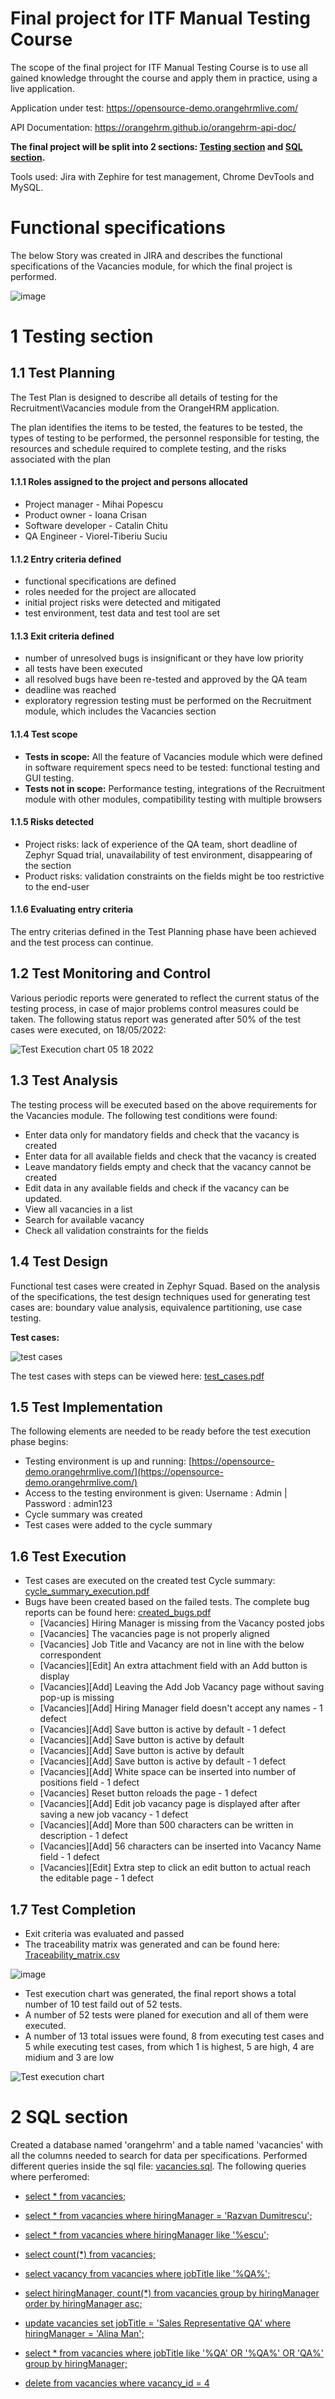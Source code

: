 # Final project for ITF Manual Testing Course

The scope of the final project for ITF Manual Testing Course is to use all gained knowledge throught the course and apply them in practice, using a live application. 

Application under test: https://opensource-demo.orangehrmlive.com/

API Documentation: https://orangehrm.github.io/orangehrm-api-doc/

**The final project will be split into 2 sections: [Testing section](https://github.com/SuciuTiberiu/Manual_Testing_Portofolio/blob/main/Final%20Project/README.md#1-testing-section) and [SQL section](https://github.com/SuciuTiberiu/Manual_Testing_Portofolio/blob/main/Final%20Project/README.md#2-sql-section).**

Tools used: Jira with Zephire for test management, Chrome DevTools and MySQL.

# Functional specifications

The below Story was created in JIRA and describes the functional specifications of the Vacancies module, for which the final project is performed.

![image](https://user-images.githubusercontent.com/43067041/170828947-a207e233-fd8a-41a0-93ec-5e700fa8e4bc.png)

# 1 Testing section

## 1.1 Test Planning

The Test Plan is designed to describe all details of testing for the Recruitment\Vacancies module from the OrangeHRM application. 

The plan identifies the items to be tested, the features to be tested, the types of testing to be performed, the personnel responsible for testing, the resources and schedule required to complete testing, and the risks associated with the plan

#### 1.1.1 Roles assigned to the project and persons allocated
   
   - Project manager - Mihai Popescu
   - Product owner - Ioana Crisan
   - Software developer - Catalin Chitu
   - QA Engineer - Viorel-Tiberiu Suciu

#### 1.1.2 Entry criteria defined

   - functional specifications are defined
   - roles needed for the project are allocated
   - initial project risks were detected and mitigated
   - test environment, test data and test tool are set

#### 1.1.3 Exit criteria defined

   - number of unresolved bugs is insignificant or they have low priority
   - all tests have been executed
   - all resolved bugs have been re-tested and approved by the QA team
   - deadline was reached
   - exploratory regression testing must be performed on the Recruitment module, which includes the Vacancies section

#### 1.1.4 Test scope

* __Tests in scope:__ All the feature of Vacancies module which were defined in software requirement specs need to be tested: functional testing and GUI testing.
* __Tests not in scope:__ Performance testing, integrations of the Recruitment module with other modules, compatibility testing with multiple browsers

#### 1.1.5 Risks detected

* Project risks: lack of experience of the QA team, short deadline of Zephyr Squad trial, unavailability of test environment, disappearing of the section
* Product risks: validation constraints on the fields might be too restrictive to the end-user

#### 1.1.6 Evaluating entry criteria

The entry criterias defined in the Test Planning phase have been achieved and the test process can continue. 

## 1.2 Test Monitoring and Control

Various periodic reports were generated to reflect the current status of the testing process, in case of major problems control measures could be taken. The following status report was generated after 50% of the test cases were executed, on 18/05/2022:

![Test Execution chart 05 18 2022](https://user-images.githubusercontent.com/43067041/170312322-3db821d3-819c-4fae-8157-2308d5cacf1a.jpg)

## 1.3 Test Analysis

The testing process will be executed based on the above requirements for the Vacancies module. The following test conditions were found:
 * Enter data only for mandatory fields and check that the vacancy is created
 * Enter data for all available fields and check that the vacancy is created
 * Leave mandatory fields empty and check that the vacancy cannot be created
 * Edit data in any available fields and check if the vacancy can be updated.
 * View all vacancies in a list
 * Search for available vacancy
 * Check all validation constraints for the fields
 
## 1.4 Test Design

Functional test cases were created in Zephyr Squad. Based on the analysis of the specifications, the test design techniques used for generating test cases 
are: boundary value analysis, equivalence partitioning, use case testing.

**Test cases:**

![test cases](https://user-images.githubusercontent.com/43067041/170319243-e9a0b78a-b08a-420e-b322-48bd20387e46.jpg)


The test cases with steps can be viewed here: [test_cases.pdf](https://github.com/SuciuTiberiu/Manual_Testing_Portofolio/blob/main/Final%20Project/Vacancies%20Test%20Steps.pdf)

## 1.5 Test Implementation

The following elements are needed to be ready before the test execution phase begins:

 * Testing environment is up and running: [https://opensource-demo.orangehrmlive.com/](https://opensource-demo.orangehrmlive.com/)
 * Access to the testing environment is given: Username : Admin | Password : admin123
 * Cycle summary was created
 * Test cases were added to the cycle summary

## 1.6 Test Execution

* Test cases are executed on the created test Cycle summary: [cycle_summary_execution.pdf](https://github.com/SuciuTiberiu/Manual_Testing_Portofolio/blob/main/Final%20Project/Vacancies%20cycle%20summary%20execution.pdf)
* Bugs have been created based on the failed tests. The complete bug reports can be found here: [created_bugs.pdf](https://github.com/SuciuTiberiu/Manual_Testing_Portofolio/blob/main/Final%20Project/created_bugs.pdf)
    * [Vacancies] Hiring Manager is missing from the Vacancy posted jobs
    * [Vacancies] The vacancies page is not properly aligned
    * [Vacancies] Job Title and Vacancy are not in line with the below correspondent
    * [Vacancies][Edit] An extra attachment field with an Add button is display
    * [Vacancies][Add] Leaving the Add Job Vacancy page without saving pop-up is missing
    * [Vacancies][Add] Hiring Manager field doesn't accept any names - 1 defect
    * [Vacancies][Add] Save button is active by default - 1 defect
    * [Vacancies][Add] Save button is active by default
    * [Vacancies][Add] Save button is active by default
    * [Vacancies][Add] Save button is active by default - 1 defect
    * [Vacancies][Add] White space can be inserted into number of positions field - 1 defect
    * [Vacancies] Reset button reloads the page - 1 defect
    * [Vacancies][Add] Edit job vacancy page is displayed after after saving a new job vacancy - 1 defect
    * [Vacancies][Add] More than 500 characters can be written in description - 1 defect
    * [Vacancies][Add] 56 characters can be inserted into Vacancy Name field - 1 defect
    * [Vacancies][Edit] Extra step to click an edit button to actual reach the editable page - 1 defect
    

## 1.7 Test Completion

* Exit criteria was evaluated and passed
* The traceability matrix was generated and can be found here: [Traceability_matrix.csv](https://github.com/SuciuTiberiu/Manual_Testing_Portofolio/blob/main/Final%20Project/Traceability%20matrix.xlsx)

![image](https://user-images.githubusercontent.com/43067041/170878935-aafcaccf-eac5-434b-875c-22a4f4837a6d.png)


* Test execution chart was generated, the final report shows a total number of 10 test faild out of 52 tests.
* A number of 52 tests were planed for execution and all of them were executed.
* A number of 13 total issues were found, 8 from executing test cases and 5 while executing test cases, from which 1 is highest, 5 are high, 4 are midium and 3 are low

![Test execution chart](https://user-images.githubusercontent.com/43067041/170879438-60430fd9-8b0b-4ec2-a803-1d92a06c2c79.jpg)

# 2 SQL section

Created a database named 'orangehrm' and a table named 'vacancies' with all the columns needed to search for data per specifications. Performed different queries inside the sql file: [vacancies.sql](https://github.com/SuciuTiberiu/Manual_Testing_Portofolio/blob/main/Final%20Project/vacancies.sql). The following queries where perferomed:
 * [select * from vacancies;](https://github.com/SuciuTiberiu/Manual_Testing_Portofolio/blob/main/Final%20Project/screen_shots/select%20from.png)

 * [select * from vacancies where hiringManager = 'Razvan Dumitrescu';](https://github.com/SuciuTiberiu/Manual_Testing_Portofolio/blob/main/Final%20Project/screen_shots/select%20from%20where%20equals.png)

 * [select * from vacancies where hiringManager like '%escu';](https://github.com/SuciuTiberiu/Manual_Testing_Portofolio/blob/main/Final%20Project/screen_shots/select%20from%20where%20like.png)

 * [select count(*) from vacancies;](https://github.com/SuciuTiberiu/Manual_Testing_Portofolio/blob/main/Final%20Project/screen_shots/select%20count.png)

 * [select vacancy from vacancies where jobTitle like '%QA%';](https://github.com/SuciuTiberiu/Manual_Testing_Portofolio/blob/main/Final%20Project/screen_shots/select%20vacancy%20where%20like.png)

 * [select hiringManager, count(*) from vacancies group by hiringManager order by hiringManager asc;](https://github.com/SuciuTiberiu/Manual_Testing_Portofolio/blob/main/Final%20Project/screen_shots/select%20count%20group%20by%20order%20by.png)

 * [update vacancies set jobTitle = 'Sales Representative QA' where hiringManager = 'Alina Man';](https://github.com/SuciuTiberiu/Manual_Testing_Portofolio/blob/main/Final%20Project/screen_shots/update%20jobTitle.png)

 * [select * from vacancies where jobTitle like '%QA' OR  '%QA%' OR 'QA%' group by hiringManager;](https://github.com/SuciuTiberiu/Manual_Testing_Portofolio/blob/main/Final%20Project/screen_shots/select%20where%20like%20OR%20group%20by.png)

 * [delete from vacancies where vacancy_id = 4](https://github.com/SuciuTiberiu/Manual_Testing_Portofolio/blob/main/Final%20Project/screen_shots/delete.png)

